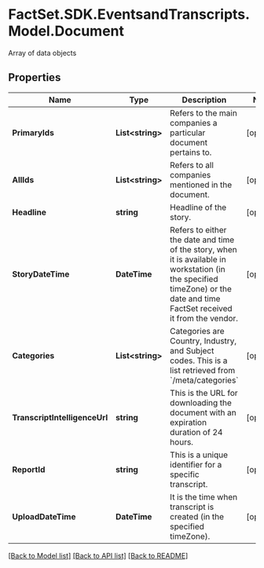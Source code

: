 # FactSet.SDK.EventsandTranscripts.Model.Document
Array of data objects

## Properties

Name | Type | Description | Notes
------------ | ------------- | ------------- | -------------
**PrimaryIds** | **List&lt;string&gt;** | Refers to the main companies a particular document pertains to. | [optional] 
**AllIds** | **List&lt;string&gt;** | Refers to all companies mentioned in the document.  | [optional] 
**Headline** | **string** | Headline of the story. | [optional] 
**StoryDateTime** | **DateTime** | Refers to either the date and time of the story, when it is available in workstation (in the specified timeZone) or the date and time FactSet received it from the vendor. | [optional] 
**Categories** | **List&lt;string&gt;** | Categories are Country, Industry, and Subject codes. This is a list retrieved from &#x60;/meta/categories&#x60; | [optional] 
**TranscriptIntelligenceUrl** | **string** | This is the URL for downloading the document with an expiration duration of 24 hours. | [optional] 
**ReportId** | **string** | This is a unique identifier for a specific transcript. | [optional] 
**UploadDateTime** | **DateTime** | It is the time when transcript is created (in the specified timeZone).                     | [optional] 

[[Back to Model list]](../README.md#documentation-for-models) [[Back to API list]](../README.md#documentation-for-api-endpoints) [[Back to README]](../README.md)

